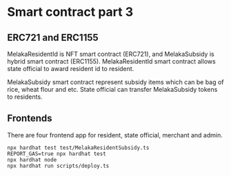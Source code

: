 # Smart contract part 3

## ERC721 and ERC1155

MelakaResidentId is NFT smart contract (ERC721), and MelakaSubsidy is hybrid smart contract (ERC1155). MelakaResidentId smart contract allows state official to award resident id to resident.

MelakaSubsidy smart contract represent subsidy items which can be bag of rice, wheat flour and etc. State official can transfer MelakaSubsidy tokens to residents.

## Frontends

There are four frontend app for resident, state official, merchant and admin.

```shell
npx hardhat test test/MelakaResidentSubsidy.ts
REPORT_GAS=true npx hardhat test
npx hardhat node
npx hardhat run scripts/deploy.ts
```
